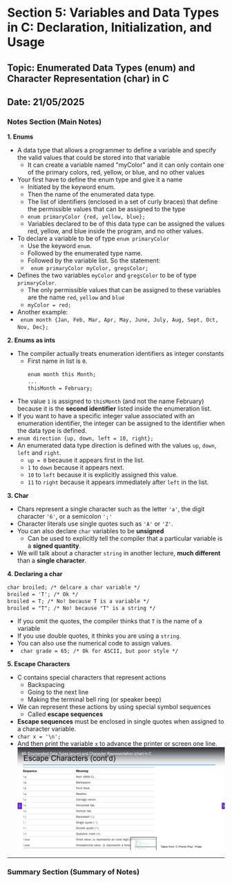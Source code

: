 # Section 5: Variables and Data Types in C: Declaration, Initialization, and Usage

## Topic: Enumerated Data Types (enum) and Character Representation (char) in C

## Date: 21/05/2025

### Notes Section (Main Notes)

**1. Enums**
- A data type that allows a programmer to define a variable and specify the valid values that could be stored into that variable
    - It can create a variable named "myColor" and it can only contain one of the primary colors, red, yellow, or blue, and no other values
- Your first have to define the enum type and give it a name
    - Initiated by the keyword enum.
    - Then the name of the enumerated data type.
    - The list of identifiers (enclosed in a set of curly braces) that define the permissible values that can be assigned to the type
    - ``` enum primaryColor {red, yellow, blue}; ```
    - Variables declared to be of this data type can be assigned the values red, yellow, and blue inside the program, and no other values.
- To declare a variable to be of type ```enum primaryColor```
    - Use the keyword ```enum```.
    - Followed by the enumerated type name.
    - Followed by the variable list. So the statement:
    - ``` enum primaryColor myColor, gregsColor;```
- Defines the two variables ```myColor``` and ```gregsColor``` to be of type ```primaryColor```.
    - The only permissible values that can be assigned to these variables are the name ```red```, ```yellow``` and ```blue```
    - ```myColor = red;```
- Another example:
- ``` enum month {Jan, Feb, Mar, Apr, May, June, July, Aug, Sept, Oct, Nov, Dec};```

**2. Enums as ints**
- The compiler actually treats enumeration identifiers as integer constants
    - First name in list is ```0```.
        ``` 
        enum month this Month;
        ...
        thisMonth = February;
        ```
- The value ```1``` is assigned to ```thisMonth``` (and not the name February) because it is the **second identifier** listed inside the enumeration list.
- If you want to have a specific integer value associated with an enumeration identifier, the integer can be assigned to the identifier when the data type is defined.
- ```enum direction {up, down, left = 10, right};```
- An enumerated data type direction is defined with the values ```up```, ```down```, ```left``` and ```right```.
    - ```up = 0``` because it appears first in the list.
    - ```1``` to ```down``` because it appears next.
    - ```10``` to ```left``` because it is explicitly assigned this value.
    - ```11``` to ```right``` because it appears immediately after ```left``` in the list.

**3. Char**
- Chars represent a single character such as the letter ```'a'```, the digit character ```'6'```, or a semicolon ```';'```
- Character literals use single quotes such as ```'A'``` or ```'Z'```.
- You can also declare ```char``` variables to be **unsigned**
    - Can be used to explicitly tell the compiler that a particular variable is a **signed quantity**.
- We will talk about a character ```string``` in another lecture, **much different** than a **single character**.

**4. Declaring a char**

```
char broiled; /* delcare a char variable */
broiled = 'T'; /* Ok */
broiled = T; /* No! because T is a variable */
broiled = "T"; /* No! because "T" is a string */
```
- If you omit the quotes, the compiler thinks that ```T``` is the name of a variable
- If you use double quotes, it thinks you are using a ```string```.
- You can also use the numerical code to assign values.
- ``` char grade = 65; /* Ok for ASCII, but poor style */```

**5. Escape Characters**
- C contains special characters that represent actions
    - Backspacing
    - Going to the next line
    - Making the terminal bell ring (or speaker beep)
- We can represent these actions by using special symbol sequences
    - Called **escape sequences**
- **Escape sequences** must be enclosed in single quotes when assigned to a character variable.
- ```char x = '\n';```
- And then print the variable ```x``` to advance the printer or screen one line.
    ![alt text](image.png)
---

### Summary Section (Summary of Notes)

